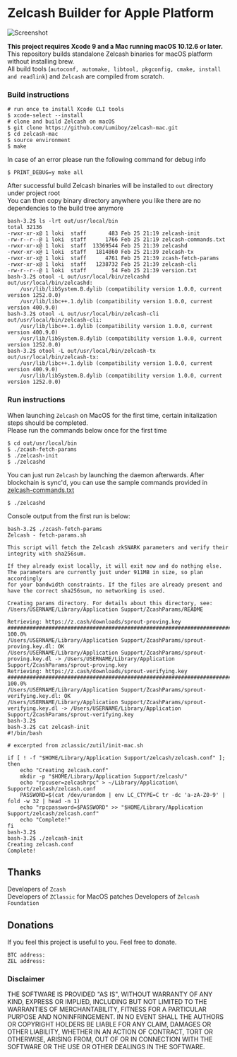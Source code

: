 # Zelcash Builder for Apple Platform

![Screenshot](https://github.com/kozyilmaz/zcash-apple/raw/master/docs/zcash-apple.png "Zelcash on Mac OS")

**This project requires Xcode 9 and a Mac running macOS 10.12.6 or later.**  
This repository builds standalone Zelcash binaries for macOS platform without installing brew.  
All build tools (`autoconf, automake, libtool, pkgconfig, cmake, install and readlink`) and `Zelcash` are compiled from scratch.  


### Build instructions
```shell
# run once to install Xcode CLI tools
$ xcode-select --install
# clone and build Zelcash on macOS
$ git clone https://github.com/Lumiboy/zelcash-mac.git
$ cd zelcash-mac
$ source environment
$ make
```

In case of an error please run the following command for debug info
```shell
$ PRINT_DEBUG=y make all
```

After successful build Zelcash binaries will be installed to `out` directory under project root  
You can then copy binary directory anywhere you like there are no dependencies to the build tree anymore  
```shell
bash-3.2$ ls -lrt out/usr/local/bin
total 32136
-rwxr-xr-x@ 1 loki  staff       483 Feb 25 21:19 zelcash-init
-rw-r--r--@ 1 loki  staff      1766 Feb 25 21:19 zelcash-commands.txt
-rwxr-xr-x@ 1 loki  staff  13369544 Feb 25 21:39 zelcashd
-rwxr-xr-x@ 1 loki  staff   1814860 Feb 25 21:39 zelcash-tx
-rwxr-xr-x@ 1 loki  staff      4761 Feb 25 21:39 zcash-fetch-params
-rwxr-xr-x@ 1 loki  staff   1238732 Feb 25 21:39 zelcash-cli
-rw-r--r--@ 1 loki  staff        54 Feb 25 21:39 version.txt
bash-3.2$ otool -L out/usr/local/bin/zelcashd
out/usr/local/bin/zelcashd:
    /usr/lib/libSystem.B.dylib (compatibility version 1.0.0, current version 1252.0.0)
    /usr/lib/libc++.1.dylib (compatibility version 1.0.0, current version 400.9.0)
bash-3.2$ otool -L out/usr/local/bin/zelcash-cli 
out/usr/local/bin/zelcash-cli:
    /usr/lib/libc++.1.dylib (compatibility version 1.0.0, current version 400.9.0)
    /usr/lib/libSystem.B.dylib (compatibility version 1.0.0, current version 1252.0.0)
bash-3.2$ otool -L out/usr/local/bin/zelcash-tx
out/usr/local/bin/zelcash-tx:
    /usr/lib/libc++.1.dylib (compatibility version 1.0.0, current version 400.9.0)
    /usr/lib/libSystem.B.dylib (compatibility version 1.0.0, current version 1252.0.0)
```

### Run instructions

When launching `Zelcash` on MacOS for the first time, certain initalization steps should be completed.  
Please run the commands below once for the first time  

```shell
$ cd out/usr/local/bin
$ ./zcash-fetch-params
$ ./zelcash-init
$ ./zelcashd
```

You can just run `Zelcash` by launching the daemon afterwards. After blockchain is sync'd, you can use the sample commands provided in [zelcash-commands.txt](zelcash/files/zelcash-commands.txt)  

`$ ./zelcashd`  

Console output from the first run is below:
```shell
bash-3.2$ ./zcash-fetch-params
Zelcash - fetch-params.sh

This script will fetch the Zelcash zkSNARK parameters and verify their
integrity with sha256sum.

If they already exist locally, it will exit now and do nothing else.
The parameters are currently just under 911MB in size, so plan accordingly
for your bandwidth constraints. If the files are already present and
have the correct sha256sum, no networking is used.

Creating params directory. For details about this directory, see:
/Users/USERNAME/Library/Application Support/ZcashParams/README

Retrieving: https://z.cash/downloads/sprout-proving.key
######################################################################## 100.0%
/Users/USERNAME/Library/Application Support/ZcashParams/sprout-proving.key.dl: OK
/Users/USERNAME/Library/Application Support/ZcashParams/sprout-proving.key.dl -> /Users/USERNAME/Library/Application Support/ZcashParams/sprout-proving.key
Retrieving: https://z.cash/downloads/sprout-verifying.key
######################################################################## 100.0%
/Users/USERNAME/Library/Application Support/ZcashParams/sprout-verifying.key.dl: OK
/Users/USERNAME/Library/Application Support/ZcashParams/sprout-verifying.key.dl -> /Users/USERNAME/Library/Application Support/ZcashParams/sprout-verifying.key
bash-3.2$ 
bash-3.2$ cat zelcash-init 
#!/bin/bash

# excerpted from zclassic/zutil/init-mac.sh

if [ ! -f "$HOME/Library/Application Support/zelcash/zelcash.conf" ]; then
    echo "Creating zelcash.conf"
    mkdir -p "$HOME/Library/Application Support/zelcash/"
    echo "rpcuser=zelcashrpc" > ~/Library/Application\ Support/zelcash/zelcash.conf
    PASSWORD=$(cat /dev/urandom | env LC_CTYPE=C tr -dc 'a-zA-Z0-9' | fold -w 32 | head -n 1)
    echo "rpcpassword=$PASSWORD" >> "$HOME/Library/Application Support/zelcash/zelcash.conf"
    echo "Complete!"
fi
bash-3.2$ 
bash-3.2$ ./zelcash-init 
Creating zelcash.conf
Complete!
```

## Thanks
Developers of `Zcash`  
Developers of `ZClassic` for MacOS patches
Developers of `Zelcash Foundation`

## Donations
If you feel this project is useful to you. Feel free to donate.

    BTC address: 
    ZEL address: 


### Disclaimer

THE SOFTWARE IS PROVIDED "AS IS", WITHOUT WARRANTY OF ANY KIND, EXPRESS OR
IMPLIED, INCLUDING BUT NOT LIMITED TO THE WARRANTIES OF MERCHANTABILITY,
FITNESS FOR A PARTICULAR PURPOSE AND NONINFRINGEMENT. IN NO EVENT SHALL THE
AUTHORS OR COPYRIGHT HOLDERS BE LIABLE FOR ANY CLAIM, DAMAGES OR OTHER
LIABILITY, WHETHER IN AN ACTION OF CONTRACT, TORT OR OTHERWISE, ARISING FROM,
OUT OF OR IN CONNECTION WITH THE SOFTWARE OR THE USE OR OTHER DEALINGS IN THE
SOFTWARE.

